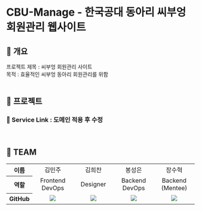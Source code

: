 # CBU-Manage - 한국공대 동아리 씨부엉 회원관리 웹사이트

## 🧾 개요
프로젝트 제목 : 씨부엉 회원관리 사이트<br>
목적 : 효율적인 씨부엉 동아리 회원관리를 위함<br>
<br>

## 📃 프로젝트

### 🔗 Service Link : 도메인 적용 후 수정
<br>


## 👥 TEAM

<table width="950">
    <thead>
    </thead>
    <tbody>
    <tr>
        <th>이름</th>
        <td width="100" align="center">김민주</td>
        <td width="100" align="center">김희찬</td>
        <td width="100" align="center">봉성은</td>
        <td width="100" align="center">장수혁</td>
    </tr>
    <tr>
        <th>역할</th>
        <td width="150" align="center">
            Frontend <br> DevOps 
        </td>
        <td width="150" align="center">
            Designer
        </td>
        <td width="150" align="center">
            Backend <br> DevOps 
        </td>
        <td width="150" align="center">
            Backend (Mentee)
        </td>
    </tr>
    <tr>
        <th>GitHub</th>
        <td width="100" align="center">
            <a href="https://github.com/ming0o">
                <img src="http://img.shields.io/badge/ming0o-green?style=social&logo=github"/>
            </a>
        </td>
        <td width="100" align="center">
            <a href="https://github.com/76Dosu">
                <img src="http://img.shields.io/badge/76Dosu-green?style=social&logo=github"/>
            </a>
        </td>
        <td width="100" align="center">
            <a href="https://github.com/BongSeongEun">
                <img src="http://img.shields.io/badge/BongSeongEun-green?style=social&logo=github"/>
            </a>
        </td>
        <td width="100" align="center">
            <a href="https://github.com/SH4316">
                <img src="http://img.shields.io/badge/SH4316-green?style=social&logo=github"/>
            </a>
        </td>
    </tr>
    </tbody>
</table>
<br>
